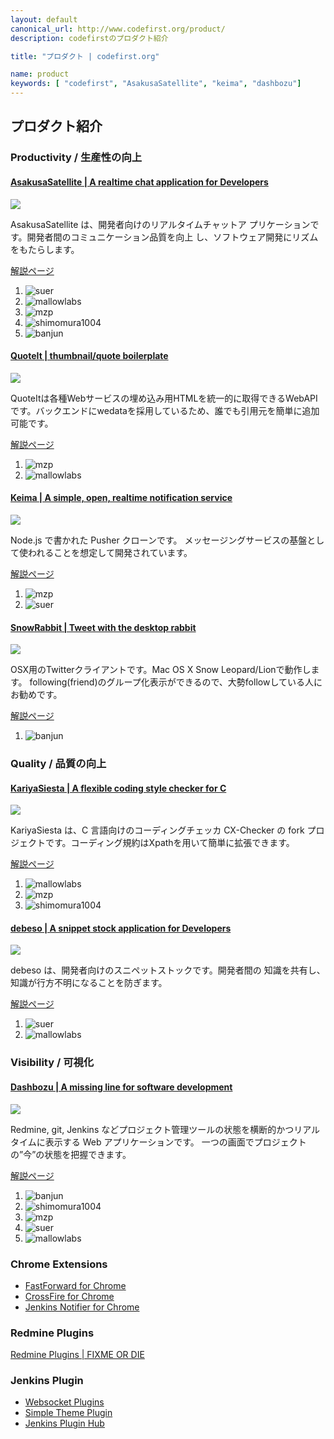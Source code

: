 ```yaml
---
layout: default
canonical_url: http://www.codefirst.org/product/
description: codefirstのプロダクト紹介

title: "プロダクト | codefirst.org"

name: product
keywords: [ "codefirst", "AsakusaSatellite", "keima", "dashbozu"]
---
```

## プロダクト紹介
### Productivity / 生産性の向上
#### [AsakusaSatellite | A realtime chat application for Developers](AsakusaSatellite/)

<div><img src="AsakusaSatellite/imgs/ss.png" class="ss"/></div>

AsakusaSatellite は、開発者向けのリアルタイムチャットア
プリケーションです。開発者間のコミュニケーション品質を向上
し、ソフトウェア開発にリズムをもたらします。

[解説ページ](AsakusaSatellite/)

 1. ![suer]
 1. ![mallowlabs]
 1. ![mzp]
 1. ![shimomura1004]
 1. ![banjun]

#### [QuoteIt | thumbnail/quote boilerplate](quoteit/)

<div><img src="./quoteit/imgs/ss.png" class="ss"/></div>

QuoteItは各種Webサービスの埋め込み用HTMLを統一的に取得できるWebAPIです。バックエンドにwedataを採用しているため、誰でも引用元を簡単に追加可能です。

[解説ページ](quoteit/)

 1. ![mzp]
 1. ![mallowlabs]

#### [Keima | A simple, open, realtime notification service](keima/)

<div><img src="keima/imgs/ss.png" class="ss"/></div>

Node.js で書かれた Pusher クローンです。
メッセージングサービスの基盤として使われることを想定して開発されています。

[解説ページ](keima/)

 1. ![mzp]
 1. ![suer]

#### [SnowRabbit | Tweet with the desktop rabbit](SnowRabbit/)

<div><img src="./SnowRabbit/imgs/ss.png" class="ss"/></div>

OSX用のTwitterクライアントです。Mac OS X Snow Leopard/Lionで動作します。
following(friend)のグループ化表示ができるので、大勢followしている人にお勧めです。


[解説ページ](SnowRabbit/)

 1. ![banjun]

### Quality / 品質の向上

#### [KariyaSiesta | A flexible coding style checker for C](kariyasiesta/)

<div><img src="./kariyasiesta/imgs/ss.png" class="ss"/></div>

KariyaSiesta は、C 言語向けのコーディングチェッカ CX-Checker の fork プロジェクトです。コーディング規約はXpathを用いて簡単に拡張できます。

[解説ページ](kariyasiesta/)

 1. ![mallowlabs]
 1. ![mzp]
 1. ![shimomura1004]

#### [debeso | A snippet stock application for Developers](debeso/)

<div><img src="./debeso/imgs/ss.png" class="ss"/></div>

debeso は、開発者向けのスニペットストックです。開発者間の
知識を共有し、知識が行方不明になることを防ぎます。

[解説ページ](debeso/)

 1. ![suer]
 1. ![mallowlabs]

### Visibility / 可視化

#### [Dashbozu | A missing line for software development](dashbozu/)

<div><img src="dashbozu/imgs/ss.png" class="ss"/></div>

Redmine, git, Jenkins などプロジェクト管理ツールの状態を横断的かつリアルタイムに表示する Web アプリケーションです。
一つの画面でプロジェクトの”今”の状態を把握できます。

[解説ページ](dashbozu/)

 1. ![banjun]
 1. ![shimomura1004]
 1. ![mzp]
 1. ![suer]
 1. ![mallowlabs]

### Chrome Extensions

 * [FastForward for Chrome](https://chrome.google.com/webstore/detail/coddchpngcejbibihffhojggkfdgahkb)
 * [CrossFire for Chrome](https://chrome.google.com/webstore/detail/koagbjdgdmedlijoflccgpiaelepedam)
 * [Jenkins Notifier for Chrome](https://chrome.google.com/webstore/detail/mnjbjjllbclkpnebaddhkoonjelmiekm)

### Redmine Plugins

[Redmine Plugins | FIXME OR DIE](http://suer.github.com/)

### Jenkins Plugin

 * [Websocket Plugins](https://wiki.jenkins-ci.org/display/JENKINS/Websocket+Plugin)
 * [Simple Theme Plugin](https://wiki.jenkins-ci.org/display/JENKINS/Simple+Theme+Plugin)
 * [Jenkins Plugin Hub](http://jenkins-plugin-hub.heroku.com/)

[suer]: imgs/icons/suer.png "suer"
[mallowlabs]: imgs/icons/mallowlabs.png "mallowlabs"
[mzp]: imgs/icons/mzp.png "mzp"
[shimomura1004]: imgs/icons/shimomura1004.png "shimomura1004"
[banjun]: imgs/icons/banjun.png "banjun"
